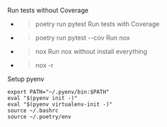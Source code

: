 Run tests without Coverage
- > poetry run pytest
Run tests with Coverage
- > poetry run pytest --cov
Run nox
- > nox
Run nox without install everything
- > nox -r


Setup pyenv
```
export PATH="~/.pyenv/bin:$PATH"
eval "$(pyenv init -)"
eval "$(pyenv virtualenv-init -)"
source ~/.bashrc
source ~/.poetry/env
